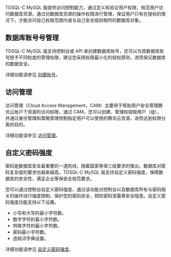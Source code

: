 TDSQL-C MySQL 版提供访问控制能力，通过定义和验证用户权限、规范用户访问数据库资源，通过对数据库资源的操作权限进行管理，保证用户只有在授权的情况下，才能访问自己权限范围内或与自己安全级别相符的数据库对象。

## 数据库账号号管理
TDSQL-C MySQL 版支持控制台或 API 来创建数据库账号，还可以为其数据库账号授予不同粒度的管理权限，建议您采用权限最小化的授权原则，进而保证数据库的数据安全。

详细功能请参见 [创建账号](https://www.tencentcloud.com/document/product/1098/44612)。

## 访问管理
访问管理（Cloud Access Management，CAM）主要用于帮助用户安全管理腾讯云账户下资源的访问权限，通过 CAM，您可以创建、管理和销毁用户（组），并通过身份管理和策略管理控制指定用户可以使用的腾讯云资源，进而达到权限分离的目的。

详细功能请参见 [访问管理](https://intl.cloud.tencent.com/document/product/598/10583)。

## 自定义密码强度
密码是数据库安全最重要的一道防线，随着国家等保三级要求的推出，数据库对密码复杂度的要求也越来越高。TDSQL-C MySQL 版支持自定义密码强度，保障数据库的安全性，满足企业等保安全规范要求。

您可以通过控制台自定义密码强度，通过该功能对控制台以及数据库所有与密码相关的操作进行强度限制，保护您的密码安全，预防密码泄露等安全隐患。自定义密码强度功能支持以下设置。
- 小写和大写的最小字符数。
- 数字字符的最小字符数。
- 特殊字符的最小字符数。
- 密码最小字符数。
- 违规词字典设置。

详细功能请参见 [自定义密码强度](https://www.tencentcloud.com/document/product/1098/49981)。
